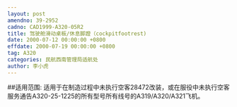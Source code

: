 ```yaml
---
layout: post
amendno: 39-2952
cadno: CAD1999-A320-05R2
title: 驾驶舱滑动桌板/休息脚蹬（cockpitfootrest)
date: 2000-07-12 00:00:00 +0800
effdate: 2000-07-19 00:00:00 +0800
tag: A320
categories: 民航西南管理局适航处
author: 李小虎
---
```


##适用范围:
适用于在制造过程中未执行空客28472改装，或在服役中未执行空客服务通告A320-25-1225的所有型号所有线号的A319/A320/A321飞机。

